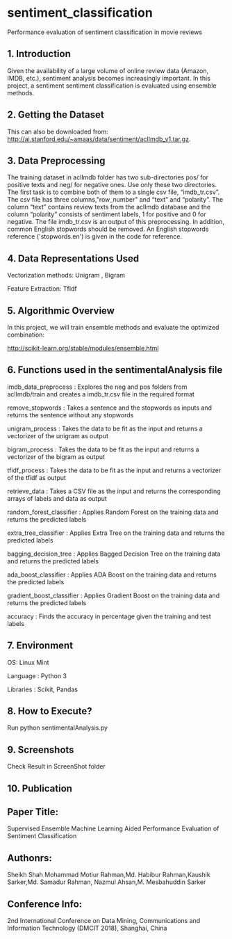 # sentiment_classification
Performance evaluation of sentiment classification in movie reviews

## 1. Introduction ##

Given the availability of a large volume of online review data (Amazon, IMDB, etc.), sentiment analysis becomes increasingly important. In this project, a sentiment sentiment classification is evaluated using ensemble methods. 

## 2. Getting the Dataset ##
This can also be downloaded from: http://ai.stanford.edu/~amaas/data/sentiment/aclImdb_v1.tar.gz. 

## 3. Data Preprocessing ##

The training dataset in aclImdb folder has two sub-directories pos/ for positive texts and neg/ for negative ones. Use only these two directories. The first task is to combine both of them to a single csv file, “imdb_tr.csv”. The csv file has three columns,"row_number" and “text” and “polarity”. The column “text” contains review texts from the aclImdb database and the column “polarity” consists of sentiment labels, 1 for positive and 0 for negative. The file imdb_tr.csv is an output of this preprocessing. In addition, common English stopwords should be removed. An English stopwords reference ('stopwords.en') is given in the code for reference.


## 4. Data Representations Used  ##

Vectorization methods: Unigram , Bigram


Feature Extraction: TfIdf 


## 5. Algorithmic Overview ##

In this project, we will train ensemble methods and evaluate the optimized combination:

http://scikit-learn.org/stable/modules/ensemble.html

## 6. Functions used in the sentimentalAnalysis file ##

imdb_data_preprocess : Explores the neg and pos folders from aclImdb/train and creates a imdb_tr.csv file in the required format

remove_stopwords : Takes a sentence and the stopwords as inputs and returns the sentence without any stopwords

unigram_process : Takes the data to be fit as the input and returns a vectorizer of the unigram as output

bigram_process : Takes the data to be fit as the input and returns a vectorizer of the bigram as output 

tfidf_process : Takes the data to be fit as the input and returns a vectorizer of the tfidf as output

retrieve_data : Takes a CSV file as the input and returns the corresponding arrays of labels and data as output

random_forest_classifier : Applies Random Forest on the training data and returns the predicted labels

extra_tree_classifier : Applies Extra Tree on the training data and returns the predicted labels

bagging_decision_tree : Applies Bagged Decision Tree on the training data and returns the predicted labels

ada_boost_classifier : Applies ADA Boost on the training data and returns the predicted labels

gradient_boost_classifier : Applies Gradient Boost on the training data and returns the predicted labels

accuracy : Finds the accuracy in percentage given the training and test labels

## 7. Environment ##

OS: Linux Mint

Language : Python 3

Libraries : Scikit, Pandas 

## 8. How to Execute? ##

Run python sentimentalAnalysis.py

## 9. Screenshots ##
Check Result in ScreenShot folder

## 10. Publication ##
## Paper Title: ##
Supervised Ensemble Machine Learning Aided Performance Evaluation of Sentiment Classification
## Authonrs: ##
Sheikh Shah Mohammad Motiur Rahman,Md. Habibur Rahman,Kaushik Sarker,Md. Samadur Rahman, Nazmul Ahsan,M. Mesbahuddin Sarker
## Conference Info: ##
2nd International Conference on Data Mining, Communications and Information Technology (DMCIT 2018), Shanghai, China

